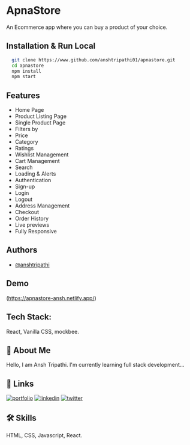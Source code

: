 
# ApnaStore

An Ecommerce app where you can buy a product of your choice.

## Installation & Run Local

```bash
  git clone https://www.github.com/anshtripathi01/apnastore.git
  cd apnastore
  npm install
  npm start
```

## Features

- Home Page
- Product Listing Page
- Single Product Page
- Filters by
- Price
- Category
- Ratings
- Wishlist Management
- Cart Management
- Search
- Loading & Alerts
- Authentication
- Sign-up
- Login
- Logout
- Address Management
- Checkout
- Order History
- Live previews
- Fully Responsive

## Authors

- [@anshtripathi](https://www.github.com/anshtripathi01)


## Demo

(https://apnastore-ansh.netlify.app/)

## Tech Stack:
React, Vanilla CSS, mockbee.

## 🚀 About Me
Hello, I am Ansh Tripathi. I'm currently learning full stack development...


## 🔗 Links
[![portfolio](https://img.shields.io/badge/my_portfolio-000?style=for-the-badge&logo=ko-fi&logoColor=white)](https://anshtripathi-portfolio.netlify.app/)
[![linkedin](https://img.shields.io/badge/linkedin-0A66C2?style=for-the-badge&logo=linkedin&logoColor=white)](https://www.linkedin.com/in/anshtripathi01)
[![twitter](https://img.shields.io/badge/twitter-1DA1F2?style=for-the-badge&logo=twitter&logoColor=white)](https://twitter.com/ansh_tripathi01)


## 🛠 Skills
 HTML, CSS, Javascript, React.

